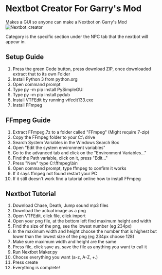  # Nextbot Creator For Garry's Mod
 Makes a GUI so anyone can make a Nextbot on Garry's Mod
 ![Nextbot_creator](https://user-images.githubusercontent.com/91213927/198895618-11b907f1-d3bf-41da-b726-815ca404d9e8.png)

Category is the specific section under the NPC tab that the nextbot will appear in.
## Setup Guide
1. Press the green Code button, press download ZIP, once downloaded extract that to its own Folder
2. Install Python 3 from python.org
3. Open command prompt
4. Type py -m pip install PySimpleGUI
5. Type py -m pip install pydub
6. Install VTFEdit by running vtfedit133.exe 
7. Install FFmpeg
## FFmpeg Guide
1. Extract FFmpeg.7z to a folder called "FFmpeg" (Might require 7-zip)
2. Copy the FFmpeg folder to your C:\ drive
3. Search System Variables in the Windows Search Box
4. Open "Edit the system environment variables"
5. Go to the advanced tab and click on the "Environment Variables..."
6. Find the Path variable, click on it, press "Edit..."
7. Press "New" type C:\ffmpeg\bin
8. Open command prompt, type ffmpeg to confirm it works
9. If it says ffmpeg not found restart your PC
10. If it still doesn't work find a tutorial online how to install FFmpeg
## Nextbot Tutorial
1. Download Chase, Death, Jump sound mp3 files
2. Download the actual image as a png
3. Open VTFEdit, click file, click import
4. Open your png file, at the bottom left find maximum height and width
5. Find the size of the png, see the lowest number (eg 234px)
6. In the maximum width and height choose the number that is highest but lower than the lowest size of the png (eg 234px choose 128)
7. Make sure maximum width and height are the same
8. Press file, click save as, save the file as anything you want to call it
9. Run Nextbot Maker.py
10. Choose everything you want (a-z, A-Z, +.)
11. Press create
12. Everything is complete!

